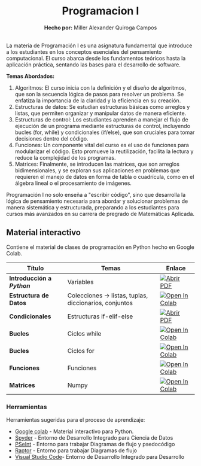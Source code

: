 <div align="center">
	<h1><strong>Programacion I</strong></h1>
	<strong>Hecho por:</strong> Miller Alexander Quiroga Campos
</div>
<br>

<p>
La materia de Programación I es una asignatura fundamental que introduce a los estudiantes en los conceptos esenciales del pensamiento computacional. El curso abarca desde los fundamentos teóricos hasta la aplicación práctica, sentando las bases para el desarrollo de software. 
<br>

<strong>Temas Abordados:</strong> 

1. Algoritmos: El curso inicia con la definición y el diseño de algoritmos, que son la secuencia lógica de pasos para resolver un problema.  Se enfatiza la importancia de la claridad y la eficiencia en su creación.
2. Estructuras de datos: Se estudian estructuras básicas como arreglos y listas, que permiten organizar y manipular datos de manera eficiente.
3. Estructuras de control: Los estudiantes aprenden a manejar el flujo de ejecución de un programa mediante estructuras de control, incluyendo bucles (for, while) y condicionales (if/else), que son cruciales para tomar decisiones dentro del código.
4. Funciones: Un componente vital del curso es el uso de funciones para modularizar el código. Esto promueve la reutilización, facilita la lectura y reduce la complejidad de los programas.
5. Matrices: Finalmente, se introducen las matrices, que son arreglos bidimensionales, y se exploran sus aplicaciones en problemas que requieren el manejo de datos en forma de tabla o cuadrícula, como en el álgebra lineal o el procesamiento de imágenes.

Programación I no solo enseña a "escribir código", sino que desarrolla la lógica de pensamiento necesaria para abordar y solucionar problemas de manera sistemática y estructurada, preparando a los estudiantes para cursos más avanzados en su carrera de pregrado de Matemáticas Aplicada.
</p>

## __Material interactivo__

Contiene el material de clases de programación en Python hecho en Google Colab.

<div align="center">
	
| Título | Temas | Enlace |
| ------ | ------- | ------ |
| __Introducción a *Python*__ | Variables | [![Abrir PDF](https://img.shields.io/badge/PDF-Drive-red)](https://drive.google.com/file/d/1hXwGcHaNzv4hcZWw7i6ZHc1Mn3ihibvP/view?usp=sharing) |
| __Estructura de Datos__ | Colecciones -> listas, tuplas, diccionarios, conjuntos | [![Open In Colab](https://colab.research.google.com/assets/colab-badge.svg)](https://drive.google.com/file/d/10oIlXVfklJKTDvJqe384pI721v9FsgWT/view?usp=sharing) |
| __Condicionales__ | Estructuras if-elif-else | [![Abrir PDF](https://img.shields.io/badge/PDF-Drive-red)](https://drive.google.com/file/d/1z2czYu6GlpsqGlWk1jIqIQaBRHHQs6OC/view?usp=sharing) |
| __Bucles__ | Ciclos while | [![Open In Colab](https://colab.research.google.com/assets/colab-badge.svg)](https://drive.google.com/file/d/1yPLYiuYx83GWL-UPx7kuhoKd1-7XBRRT/view?usp=sharing) |
| __Bucles__ | Ciclos for | [![Open In Colab](https://colab.research.google.com/assets/colab-badge.svg)](https://drive.google.com/file/d/1hz7QBd4qnb2JbnlOo0Now64m7uHJ4SrV/view?usp=sharing) |
| __Funciones__ | Funciones | [![Open In Colab](https://colab.research.google.com/assets/colab-badge.svg)](https://colab.research.google.com/) |
| __Matrices__ | Numpy | [![Open In Colab](https://colab.research.google.com/assets/colab-badge.svg)](https://colab.research.google.com/) |

</div>


### __Herramientas__

Herramientas sugeridas para el proceso de aprendizaje:

* [Google colab](https://colab.research.google.com/notebooks/intro.ipynb?utm_source=scs-index#recent=true) - Material interactivo para Python.
* [Spyder](https://www.spyder-ide.org/) - Entorno de Desarrollo Integrado para Ciencia de Datos
* [PSeInt](https://pseint.sourceforge.net/) - Entorno para trabajar Diagramas de flujo y psedocódigo
* [Raptor](https://raptor.martincarlisle.com/) - Entorno para trabajar Diagramas de flujo
* [Visual Studio Code](https://code.visualstudio.com/)- Entorno de Desarrollo Integrado para Desarrollo
